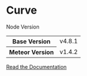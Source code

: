 # Curve
Node Version
<table>
  <tbody>
    <tr>
      <th>Base Version</th>
      <td>v4.8.1</td>
    </tr>
    <tr>
      <th>Meteor Version</th>
      <td>v1.4.2</td>
    </tr>
  </tbody>
</table>

[Read the Documentation](http://themeteorchef.com/base)
